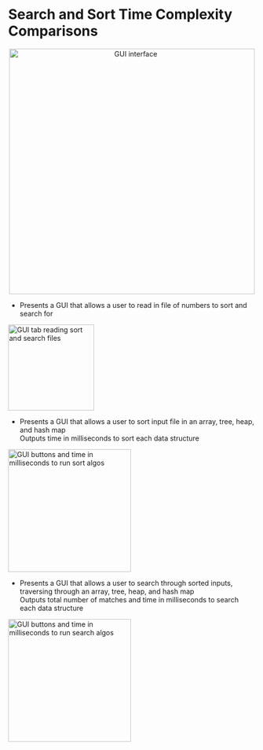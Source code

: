 # Search and Sort Time Complexity Comparisons
<p align="center">
  <img width="500" alt="GUI interface" src="https://github.com/KaveyZheng/Projects/assets/109322859/45d9bc46-7fa4-4943-9929-cc21d349538b">
</p>

- Presents a GUI that allows a user to read in file of numbers to sort and search for
<img width="175" alt="GUI tab reading sort and search files" src="https://github.com/KaveyZheng/Projects/assets/109322859/f479c9a3-f8f7-49ce-a395-da4cc3a34e6e">

- Presents a GUI that allows a user to sort input file in an array, tree, heap, and hash map
<br/> Outputs time in milliseconds to sort each data structure
<img width="250" alt="GUI buttons and time in milliseconds to run sort algos" src="https://github.com/KaveyZheng/Projects/assets/109322859/a2ef925d-9149-46a1-aed9-118ef64147e6">

- Presents a GUI that allows a user to search through sorted inputs, traversing through an array, tree, heap, and hash map
<br/> Outputs total number of matches and time in milliseconds to search each data structure
<img width="250" alt="GUI buttons and time in milliseconds to run search algos" src="https://github.com/KaveyZheng/Projects/assets/109322859/29c5d1b1-edf0-4fd3-99fe-b006f0c172fb">
